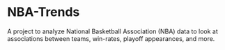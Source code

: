 # NBA-Trends
A project to analyze National Basketball Association (NBA) data to look at associations between teams, win-rates, playoff appearances, and more.
